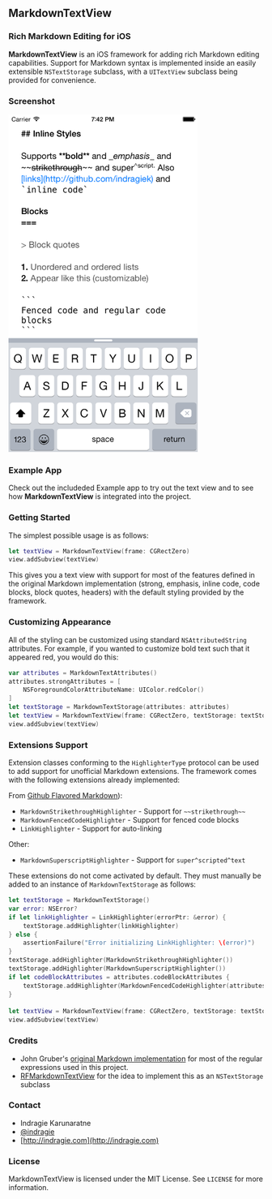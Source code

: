 ## MarkdownTextView
### Rich Markdown Editing for iOS

**MarkdownTextView** is an iOS framework for adding rich Markdown editing capabilities. Support for Markdown syntax is implemented inside an easily extensible `NSTextStorage` subclass, with a `UITextView` subclass being provided for convenience.

### Screenshot

<img src='screenshot.png' width='374px'>

### Example App

Check out the includeded Example app to try out the text view and to see how **MarkdownTextView** is integrated into the project.

### Getting Started

The simplest possible usage is as follows:

```swift
let textView = MarkdownTextView(frame: CGRectZero)
view.addSubview(textView)
```

This gives you a text view with support for most of the features defined in the original Markdown implementation (strong, emphasis, inline code, code blocks, block quotes, headers) with the default styling provided by the framework.


### Customizing Appearance

All of the styling can be customized using standard `NSAttributedString` attributes. For example, if you wanted to customize bold text such that it appeared red, you would do this:

```swift
var attributes = MarkdownTextAttributes()
attributes.strongAttributes = [
	NSForegroundColorAttributeName: UIColor.redColor()
]
let textStorage = MarkdownTextStorage(attributes: attributes)
let textView = MarkdownTextView(frame: CGRectZero, textStorage: textStorage)
view.addSubview(textView)
```

### Extensions Support

Extension classes conforming to the `HighlighterType` protocol can be used to add support for unofficial Markdown extensions. The framework comes with the following extensions already implemented:

From [Github Flavored Markdown](https://help.github.com/articles/github-flavored-markdown/)):

* `MarkdownStrikethroughHighlighter` - Support for `~~strikethrough~~`
* `MarkdownFencedCodeHighlighter` - Support for fenced code blocks
* `LinkHighlighter` - Support for auto-linking

Other:

* `MarkdownSuperscriptHighlighter` - Support for `super^scripted^text`

These extensions do not come activated by default. They must manually be added to an instance of `MarkdownTextStorage` as follows:

```swift
let textStorage = MarkdownTextStorage()
var error: NSError?
if let linkHighlighter = LinkHighlighter(errorPtr: &error) {
    textStorage.addHighlighter(linkHighlighter)
} else {
    assertionFailure("Error initializing LinkHighlighter: \(error)")
}
textStorage.addHighlighter(MarkdownStrikethroughHighlighter())
textStorage.addHighlighter(MarkdownSuperscriptHighlighter())
if let codeBlockAttributes = attributes.codeBlockAttributes {
    textStorage.addHighlighter(MarkdownFencedCodeHighlighter(attributes: codeBlockAttributes))
}

let textView = MarkdownTextView(frame: CGRectZero, textStorage: textStorage)
view.addSubview(textView)
```

### Credits

* John Gruber's [original Markdown implementation](http://daringfireball.net/projects/markdown/) for most of the regular expressions used in this project.
* [RFMarkdownTextView](https://github.com/ruddfawcett/RFMarkdownTextView) for the idea to implement this as an `NSTextStorage` subclass

### Contact

* Indragie Karunaratne
* [@indragie](http://twitter.com/indragie)
* [http://indragie.com](http://indragie.com)

### License

MarkdownTextView is licensed under the MIT License. See `LICENSE` for more information.
